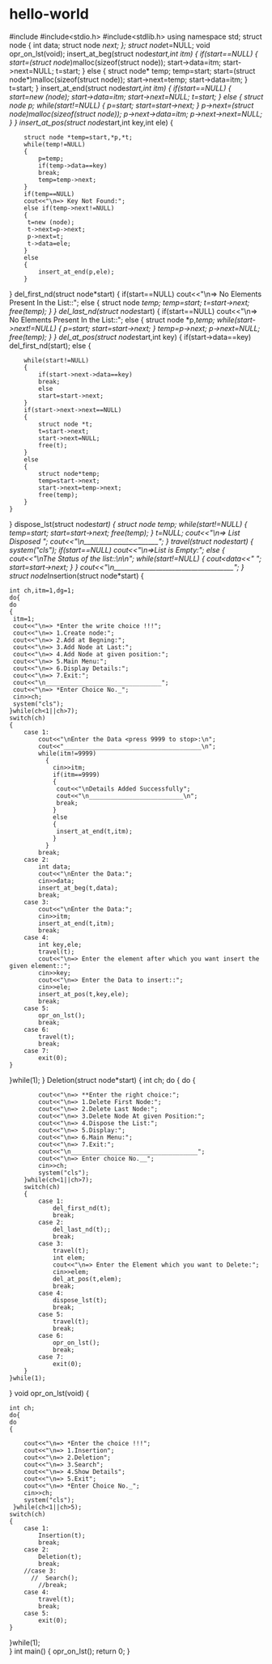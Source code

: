 # hello-world
#include<iostream>
#include<stdio.h>
#include<stdlib.h>
using namespace std;
struct node
{
	int data;
	struct node *next;
};
struct node*t=NULL;
void opr_on_lst(void);
insert_at_beg(struct node*start,int itm)
{
	if(start==NULL)
	{
		start=(struct node*)malloc(sizeof(struct node));
		start->data=itm;
		start->next=NULL;
		t=start;
	}
	else
	{
		struct node* temp;
		temp=start;
		start=(struct node*)malloc(sizeof(struct node));
		start->next=temp;
		start->data=itm;
	}
	t=start;
}
insert_at_end(struct node*start,int itm)
{
	if(start==NULL)
	{   
		start=new (node);
		start->data=itm;
		start->next=NULL;
	    t=start;
	}
	else
	{
		struct node *p;
		while(start!=NULL)
		{
			p=start;
			start=start->next;
		}
		p->next=(struct node*)malloc(sizeof(struct node));
		p->next->data=itm;
		p->next->next=NULL;
	}
}
insert_at_pos(struct node*start,int key,int ele)
{

		struct node *temp=start,*p,*t;
		while(temp!=NULL)
		{
			p=temp;
			if(temp->data==key)
			break;
			temp=temp->next;
		}
		if(temp==NULL)
		cout<<"\n=> Key Not Found:";
		else if(temp->next!=NULL)
		{
		 t=new (node);
		 t->next=p->next;
		 p->next=t;
		 t->data=ele;
	    }
	    else
	    {
	    	insert_at_end(p,ele);
		}
}
del_first_nd(struct node*start)
{
	if(start==NULL)
	cout<<"\n=> No Elements Present In the List::";
	else
	{
		struct node *temp;
		temp=start;
		t=start->next;
		free(temp);
	}
}
del_last_nd(struct node*start)
{
	if(start==NULL)
	cout<<"\n=> No Elements Present In the List::";
	else
	{
		struct node *p,*temp;
		while(start->next!=NULL)
		{
			p=start;
			start=start->next;
		}
		temp=p->next;
		p->next=NULL;
		free(temp);
	}
}
del_at_pos(struct node*start,int key)
{
	if(start->data==key)
	del_first_nd(start);
	else
	{
	
		while(start!=NULL)
		{
			if(start->next->data==key)
			break;
			else
			start=start->next;
		}
		if(start->next->next==NULL)
		{
			struct node *t;
			t=start->next;
			start->next=NULL;
			free(t);
		}
		else
		{
			struct node*temp;
			temp=start->next;
			start->next=temp->next;
			free(temp);
		}
	}
}
dispose_lst(struct node*start)
{
	struct node *temp;
	while(start!=NULL)
	{
		temp=start;
		start=start->next;
		free(temp);
	}
	t=NULL;
	cout<<"\n=> List Disposed ";
	cout<<"\n_______________________";
}
travel(struct node*start)
{
	system("cls");
	if(start==NULL)
	cout<<"\n=>List is Empty:";
	else
	{
    	cout<<"\nThe Status of the list::\n\n";
    	while(start!=NULL)
    	{
	     cout<<start->data<<" ";
	     start=start->next;
   	    }
    }
    cout<<"\n_____________________________________";
}
struct node*Insertion(struct node*start)
{
	
	int ch,itm=1,dg=1;
	do{
	do
	{
	 itm=1;
	 cout<<"\n=> *Enter the write choice !!!";
	 cout<<"\n=> 1.Create node:";
	 cout<<"\n=> 2.Add at Begning:";
	 cout<<"\n=> 3.Add Node at Last:";
	 cout<<"\n=> 4.Add Node at given position:";
	 cout<<"\n=> 5.Main Menu:";
	 cout<<"\n=> 6.Display Details:";
	 cout<<"\n=> 7.Exit:";
	 cout<<"\n________________________________";
	 cout<<"\n=> *Enter Choice No._";
	 cin>>ch;
	 system("cls");
    }while(ch<1||ch>7);
    switch(ch)
    {
    	case 1:
    		cout<<"\nEnter the Data <press 9999 to stop>:\n";
    		cout<<"______________________________________\n";
			while(itm!=9999)
    		  {
    			cin>>itm;
    			if(itm==9999)
    			{
    			 cout<<"\nDetails Added Successfully";
    			 cout<<"\n__________________________\n";
				 break;
    		    }
    	       	else
    		 	{
    			 insert_at_end(t,itm);
				}
		      }	
			break;
    	case 2:
    		int data;
    		cout<<"\nEnter the Data:";
    		cin>>data;
    		insert_at_beg(t,data);
    		break;
    	case 3:
    		cout<<"\nEnter the Data:";
    		cin>>itm;
    		insert_at_end(t,itm);	
    		break;
    	case 4:
    		int key,ele;
    		travel(t);
    		cout<<"\n=> Enter the element after which you want insert the given element::";
    		cin>>key;
    		cout<<"\n=> Enter the Data to insert::";
    		cin>>ele;
    		insert_at_pos(t,key,ele);
    		break;
    	case 5:
    		opr_on_lst();    		
    		break;
    	case 6:
    		travel(t);
    		break;
    	case 7:
    		exit(0);
	}
 }while(1);
}
Deletion(struct node*start)
{
	int ch;
	do
	{
		do
		{
			
			cout<<"\n=> **Enter the right choice:";
			cout<<"\n=> 1.Delete First Node:";
			cout<<"\n=> 2.Delete Last Node:";
			cout<<"\n=> 3.Delete Node At given Position:";
			cout<<"\n=> 4.Dispose the List:";
            cout<<"\n=> 5.Display:";
			cout<<"\n=> 6.Main Menu:";
			cout<<"\n=> 7.Exit:";
			cout<<"\n___________________________________";
			cout<<"\n=> Enter choice No.__";
			cin>>ch;
			system("cls");
		}while(ch<1||ch>7);
		switch(ch)
		{
			case 1:
				del_first_nd(t);
				break;
			case 2:
				del_last_nd(t);;
				break;
			case 3:
				travel(t);
				int elem;
				cout<<"\n=> Enter the Element which you want to Delete:";
				cin>>elem;
				del_at_pos(t,elem);
				break;
			case 4:
				dispose_lst(t);
				break;
			case 5:
				travel(t);
				break;
			case 6:
				opr_on_lst();
				break;
			case 7:
				exit(0);
		}
	}while(1);
}
void opr_on_lst(void)
{
	
	int ch;
	do{
	do
	{
		
		cout<<"\n=> *Enter the choice !!!";
		cout<<"\n=> 1.Insertion";
		cout<<"\n=> 2.Deletion";
		cout<<"\n=> 3.Search";
		cout<<"\n=> 4.Show Details";
		cout<<"\n=> 5.Exit";
		cout<<"\n=> *Enter Choice No._";
		cin>>ch;
		system("cls");
	 }while(ch<1||ch>5);
    switch(ch)
    {
    	case 1:
    		Insertion(t);
			break;
    	case 2:
    		Deletion(t);
    		break;
    	//case 3:   
		  //  Search();
		    //break;
		case 4:
		    travel(t);
			break;
		case 5:
		    exit(0);
	}
 }while(1);  
}
int main()
{
 opr_on_lst();
 return 0;
}
